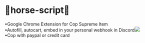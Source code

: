 # 🐴horse-script🐴
•Google Chrome Extension for Cop Supreme Item<br>
•Autofill, autocart, embed in your personal webhook in Discord<img src='https://user-images.githubusercontent.com/59373930/118838653-280e6700-b8c6-11eb-80bb-c4821c77e699.png'></img>
<br>
•Cop with paypal or credit card<br>
